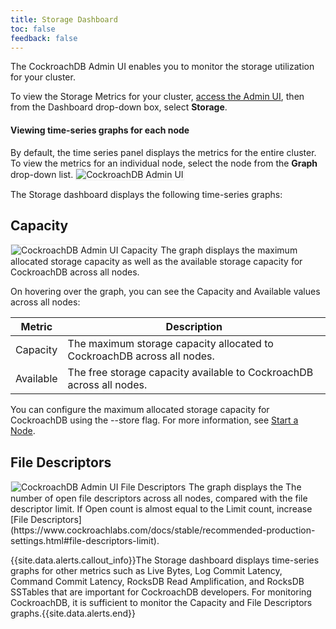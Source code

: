 ```yaml
---
title: Storage Dashboard
toc: false
feedback: false
---
```


The CockroachDB Admin UI enables you to monitor the storage utilization for your cluster.

<div id="toc"></div>

To view the Storage Metrics for your cluster, [access the Admin UI](https://www.cockroachlabs.com/docs/dev/explore-the-admin-ui.html#access-the-admin-ui), then from the Dashboard drop-down box, select **Storage**. 

#### Viewing time-series graphs for each node
By default, the time series panel displays the metrics for the entire cluster. To view the metrics for an individual node, select the node from the **Graph** drop-down list.
<img src="{{ 'images/admin_ui_select_node.png' | relative_url }}" alt="CockroachDB Admin UI" style="border:1px solid #eee;max-width:40%" />


The Storage dashboard displays the following time-series graphs:

## Capacity
<img src="{{ 'images/admin_ui_capacity.png' | relative_url }}" alt="CockroachDB Admin UI Capacity" style="border:1px solid #eee;max-width:100%" />
The graph displays the maximum allocated storage capacity as well as the available storage capacity for CockroachDB across all nodes.

On hovering over the graph, you can see the Capacity and Available values across all nodes:


Metric | Description
--------|----
Capacity | The maximum storage capacity allocated to CockroachDB across all nodes.
Available | The free storage capacity available to CockroachDB across all nodes.
 
You can configure the maximum allocated storage capacity for CockroachDB using the --store flag. For more information, see [Start a Node](https://www.cockroachlabs.com/docs/stable/start-a-node.html#store).

## File Descriptors
<img src="{{ 'images/admin_ui_file_descriptors.png' | relative_url }}" alt="CockroachDB Admin UI File Descriptors" style="border:1px solid #eee;max-width:100%" />
The graph displays the The number of open file descriptors across all nodes, compared with the file descriptor limit.
If Open count is almost equal to the Limit count, increase [File Descriptors](https://www.cockroachlabs.com/docs/stable/recommended-production-settings.html#file-descriptors-limit).

{{site.data.alerts.callout_info}}The Storage dashboard displays time-series graphs for other metrics such as Live Bytes, Log Commit Latency, Command Commit Latency, RocksDB Read Amplification, and RocksDB SSTables that are important for CockroachDB developers. For monitoring CockroachDB, it is sufficient to monitor the Capacity and File Descriptors graphs.{{site.data.alerts.end}}